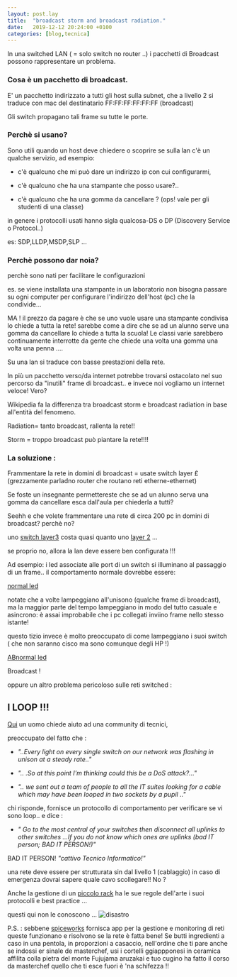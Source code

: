 ```yaml
---
layout: post.lay
title:  "broadcast storm and broadcast radiation."
date:   2019-12-12 20:24:00 +0100
categories: [blog,tecnica]
---
```


In una switched LAN ( = solo switch no router ..) i pacchetti di Broadcast possono rappresentare un problema.

### Cosa è un pacchetto di broadcast.

E' un pacchetto indirizzato a tutti gli host sulla subnet, che a livello 2 si traduce con mac del destinatario 
FF:FF:FF:FF:FF:FF (broadcast)

Gli switch propagano tali frame su tutte le porte.

###  Perchè si usano?

Sono utili quando un host deve chiedere o scoprire se sulla lan c'è un qualche servizio, ad esempio:

- c'è qualcuno che mi può dare un indirizzo ip con cui configurarmi,

- c'è qualcuno che ha una stampante che posso usare?..

- c'è qualcuno che ha una gomma da cancellare ? (ops! vale per gli studenti di una classe)

in genere i protocolli usati hanno sigla qualcosa-DS o DP (Discovery Service o Protocol..)

es: 
SDP,LLDP,MSDP,SLP ...

### Perchè possono dar noia?

perchè sono nati per facilitare le configurazioni 

es. se viene installata una stampante in un laboratorio non bisogna passare su ogni computer per configurare l'indirizzo dell'host (pc) che la condivide...

MA !  il prezzo da pagare è che se uno vuole usare una stampante condivisa lo chiede a tutta la rete! sarebbe come a dire che se ad un alunno serve una gomma da cancellare lo chiede a tutta la scuola! 
Le classi varie sarebbero continuamente interrotte da gente che chiede una volta una gomma una volta una penna ....

Su una lan si traduce con basse prestazioni della rete. 

In più un pacchetto verso/da internet potrebbe trovarsi ostacolato nel suo percorso da "inutili" frame di broadcast.. e invece noi vogliamo un internet veloce! Vero?

Wikipedia fa la differenza tra broadcast storm e broadcast radiation in base all'entità del fenomeno.

Radiation= tanto broadcast, rallenta la rete!!

Storm = troppo broadcast può piantare la rete!!!!
 
### La soluzione : 

 Frammentare la rete in domini di broadcast = usate switch layer £ (grezzamente parladno router che routano reti etherne-ethernet)

Se foste un insegnante permettereste che se ad un alunno serva una gomma da cancellare esca dall'aula per chiederla a tutti?
 
Seehh e che volete frammentare una rete di circa 200 pc in domini di broadcast?
perchè no? 

uno [switch layer3](https://www.ibs.it/hewlett-packard-enterprise-officeconnect-1920s-informatica-hewlett-packard-enterprise/e/0190017137407?lgw_code=1122-W0190017137407&gclid=EAIaIQobChMIgMadw9yw5gIVhsCyCh3N_AB4EAkYBiABEgKfyfD_BwE) 
costa quasi quanto uno 
[layer 2](https://www.it-market.com/en/hewlett-packard/hp-switches/hp-jg913a1?gclid=EAIaIQobChMIpOig6d2w5gIVA-h3Ch3ESAv-EAQYASABEgKkTvD_BwE) ...

se proprio no, allora la lan deve essere ben configurata !!!

Ad esempio: i led associate alle port di un switch si illuminano al passaggio di un frame..
il comportamento normale dovrebbe essere:

[normal led](https://www.youtube.com/watch?v=BuzYB78cmcQ)

notate che a volte lampeggiano all'unisono (qualche frame di broadcast), ma la maggior parte del tempo lampeggiano in modo del tutto casuale e  asincrono: è assai improbabile che i pc collegati inviino frame nello stesso istante!

questo tizio invece è molto preoccupato di come lampeggiano i suoi switch ( che non saranno cisco ma sono comunque degli HP !)

[ABnormal led ](https://www.youtube.com/watch?v=cuXe_g22cto)

Broadcast ! 

oppure un altro problema pericoloso sulle reti switched :

## I LOOP !!!


[Qui](https://community.spiceworks.com/topic/377628-possible-broadcast-storm-or-dos)
 un uomo chiede aiuto ad una community di tecnici,
 
preoccupato del fatto che :
 
- *"..Every light on every single switch on our network was flashing in unison at a steady rate.."*

- *".. .So at this point I'm thinking could this be a DoS attack?..."*

- *".. we sent out a team of people to all the IT suites looking for a cable which may have been looped in two sockets by a pupil .."*

 
chi risponde, fornisce un protocollo di comportamento per verificare se vi sono loop.. 
e dice :

- *" Go to the most central of your switches then disconnect all uplinks to other switches ...If you do not know which ones are uplinks (bad IT person; BAD IT PERSON!)"*
  
  
BAD IT PERSON! *"cattivo Tecnico Informatico!"* 

una rete deve essere per strutturata sin dal livello 1 (cablaggio) 
in caso di emergenza dovrai sapere quale cavo scollegare!! No ?

Anche la gestione di un [piccolo rack](https://www.youtube.com/watch?v=BuzYB78cmcQ)
 ha le sue regole dell'arte i suoi protocolli e best practice ...

questi qui non le conoscono ...
![disastro](https://tr4.cbsistatic.com/hub/i/r/2015/02/27/e17a4475-42a3-408a-aa42-d52d203d8187/resize/770x/ff90301573d45432e44494710e48a8d4/24martinez.jpg)
  


P.S. : sebbene [spiceworks](https://www.spiceworks.com/) fornisca app per la gestione e monitoring di reti queste funzionano e risolvono se la rete è fatta bene!
Se butti ingredienti a caso in una pentola, in proporzioni a casaccio, 
nell'ordine che ti pare anche se indossi er sinale de masterchef, 
usi i cortelli ggiappponesi in ceramica affilita colla pietra 
del monte Fujujama aruzakai e tuo cugino ha fatto il corso da masterchef 
quello che ti esce fuori è 'na schifezza !!





   






 





